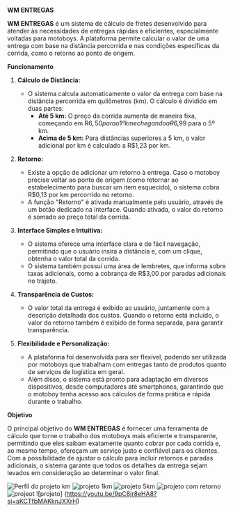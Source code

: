  **WM ENTREGAS**

**WM ENTREGAS** é um sistema de cálculo de fretes desenvolvido para atender às necessidades de entregas rápidas e eficientes, especialmente voltadas para motoboys. A plataforma permite calcular o valor de uma entrega com base na distância percorrida e nas condições específicas da corrida, como o retorno ao ponto de origem.

 **Funcionamento**

1. **Cálculo de Distância:**
   - O sistema calcula automaticamente o valor da entrega com base na distância percorrida em quilômetros (km). O cálculo é dividido em duas partes:
     - **Até 5 km:** O preço da corrida aumenta de maneira fixa, começando em R$6,50 para o 1º km e chegando a R$6,99 para o 5º km.
     - **Acima de 5 km:** Para distâncias superiores a 5 km, o valor adicional por km é calculado a R$1,23 por km.

2. **Retorno:**
   - Existe a opção de adicionar um retorno à entrega. Caso o motoboy precise voltar ao ponto de origem (como retornar ao estabelecimento para buscar um item esquecido), o sistema cobra R$0,13 por km percorrido no retorno.
   - A função "Retorno" é ativada manualmente pelo usuário, através de um botão dedicado na interface. Quando ativada, o valor do retorno é somado ao preço total da corrida.

3. **Interface Simples e Intuitiva:**
   - O sistema oferece uma interface clara e de fácil navegação, permitindo que o usuário insira a distância e, com um clique, obtenha o valor total da corrida.
   - O sistema também possui uma área de lembretes, que informa sobre taxas adicionais, como a cobrança de R$3,00 por paradas adicionais no trajeto.

4. **Transparência de Custos:**
   - O valor total da entrega é exibido ao usuário, juntamente com a descrição detalhada dos custos. Quando o retorno está incluído, o valor do retorno também é exibido de forma separada, para garantir transparência.

5. **Flexibilidade e Personalização:**
   - A plataforma foi desenvolvida para ser flexível, podendo ser utilizada por motoboys que trabalham com entregas tanto de produtos quanto de serviços de logística em geral.
   - Além disso, o sistema está pronto para adaptação em diversos dispositivos, desde computadores até smartphones, garantindo que o motoboy tenha acesso aos cálculos de forma prática e rápida durante o trabalho.

 **Objetivo**

O principal objetivo do **WM ENTREGAS** é fornecer uma ferramenta de cálculo que torne o trabalho dos motoboys mais eficiente e transparente, permitindo que eles saibam exatamente quanto cobrar por cada corrida e, ao mesmo tempo, ofereçam um serviço justo e confiável para os clientes. Com a possibilidade de ajustar o cálculo para incluir retornos e paradas adicionais, o sistema garante que todos os detalhes da entrega sejam levados em consideração ao determinar o valor final.

![Perfil do projeto km](https://github.com/user-attachments/assets/1310e00a-d4ec-4337-bc2b-101e8cba4e33)
![projeto 1km](https://github.com/user-attachments/assets/838d32f1-28b0-4aad-b4e9-6131e691b80c)
![projeto 5km](https://github.com/user-attachments/assets/f900eae5-e23b-4250-8a1c-90a4978f5879)
![projeto com retorno](https://github.com/user-attachments/assets/9c5e23c2-a609-43e9-8344-6b51dfaeb4a7)
![projeot](https://github.com/user-attachments/assets/4c0af0ae-a202-414a-83c7-c378d854ae79)
![projeto] (https://youtu.be/9pC8jr8eHA8?si=aKCTfbMAKknJXXrH)
